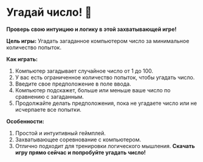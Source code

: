 # Угадай число! 🧠
**Проверь свою интуицию и логику в этой захватывающей игре!**

**Цель игры:** Угадать загаданное компьютером число за минимальное количество попыток.

**Как играть:**

1. Компьютер загадывает случайное число от 1 до 100.
2. У вас есть ограниченное количество попыток, чтобы угадать число.
3. Введите свое предположение в поле ввода.
4. Компьютер подскажет, больше или меньше ваше число по сравнению с загаданным.
5. Продолжайте делать предположения, пока не угадаете число или не исчерпаете все попытки.

**Особенности:**

1. Простой и интуитивный геймплей.
2. Захватывающее соревнование с компьютером.
3. Отлично подходит для тренировки логического мышления.
**Скачать игру прямо сейчас и попробуйте угадать число!**
